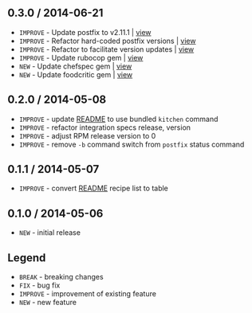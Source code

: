 0.3.0 / 2014-06-21
------------------

- `IMPROVE` - Update postfix to v2.11.1 | [view](https://github.com/4-20ma/cookbook-postfix_rpm/commit/adea1d9)
- `IMPROVE` - Refactor hard-coded postfix versions | [view](https://github.com/4-20ma/cookbook-postfix_rpm/commit/bdec964)
- `IMPROVE` - Refactor to facilitate version updates | [view](https://github.com/4-20ma/cookbook-postfix_rpm/commit/deb0e72)
- `IMPROVE` - Update rubocop gem | [view](https://github.com/4-20ma/cookbook-postfix_rpm/commit/131354c)
- `NEW` - Update chefspec gem | [view](https://github.com/4-20ma/cookbook-postfix_rpm/commit/f8683d5)
- `NEW` - Update foodcritic gem | [view](https://github.com/4-20ma/cookbook-postfix_rpm/commit/89d8411)


0.2.0 / 2014-05-08
------------------

- `IMPROVE` - update [README](README.md) to use bundled `kitchen` command
- `IMPROVE` - refactor integration specs release, version
- `IMPROVE` - adjust RPM release version to 0
- `IMPROVE` - remove `-b` command switch from `postfix` status command


0.1.1 / 2014-05-07
------------------

- `IMPROVE` - convert [README](README.md) recipe list to table


0.1.0 / 2014-05-06
------------------

- `NEW` - initial release


Legend
------

- `BREAK`   - breaking changes
- `FIX`     - bug fix
- `IMPROVE` - improvement of existing feature
- `NEW`     - new feature
